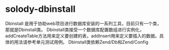# solody-dbinstall
Dbinstall 是用于协助web项目进行数据库安装的一系列工具，目前只有一个类，那就是Dbinstall类。
Dbinstall类接受一个数据库配置数组进行实例化，addCreateTable方法用来定义要创建的表，addInsert用来定义要插入的数据。具体的用法请参考单元测试用例。
Dbinstall类依赖Zend/Db和Zend/Config
